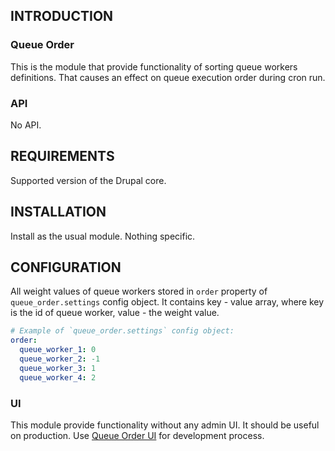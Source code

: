## INTRODUCTION

### Queue Order
This is the module that provide functionality of sorting
queue workers definitions. That causes an effect on queue execution order
during cron run.

### API

No API.
  

## REQUIREMENTS

Supported version of the Drupal core.

## INSTALLATION

Install as the usual module. Nothing specific.

## CONFIGURATION

All weight values of queue workers stored in `order` property
of `queue_order.settings` config object. It contains key - value array,
where key is the id of queue worker, value - the weight value.
  
```yaml
# Example of `queue_order.settings` config object:
order:
  queue_worker_1: 0
  queue_worker_2: -1
  queue_worker_3: 1
  queue_worker_4: 2
``` 
### UI

This module provide functionality without any admin UI.
It should be useful on production.
Use [Queue Order UI](https://www.drupal.org/project/queue_order_ui)
for development process.
